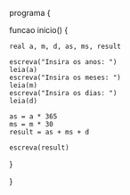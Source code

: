 <!-- LISTA DE EXERCÍCIOS II -->
<!-- 2. Faça um algoritmo que leia a idade de uma pessoa expressa em anos, meses e dias e converta-a para apenas em dias. -->

programa 
{

  funcao inicio() 
  {

    real a, m, d, as, ms, result

    escreva("Insira os anos: ")
    leia(a)
    escreva("Insira os meses: ")
    leia(m)
    escreva("Insira os dias: ")
    leia(d)

    as = a * 365
    ms = m * 30
    result = as + ms + d

    escreva(result)
  }
  
}

